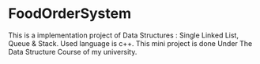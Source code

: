 # FoodOrderSystem
This is a implementation project of Data Structures : Single Linked List, Queue &amp; Stack. Used language is c++. This mini project is done Under The Data Structure Course of my university. 
